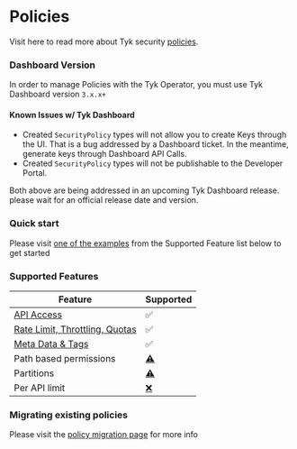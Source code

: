 # Policies

Visit here to read more about Tyk security [policies](https://tyk.io/getting-started/key-concepts/what-is-a-security-policy/).

### Dashboard Version

In order to manage Policies with the Tyk Operator, you must use Tyk Dashboard version `3.x.x+`

#### Known Issues w/ Tyk Dashboard

- Created `SecurityPolicy` types will not allow you to create Keys through the UI.  That is a bug addressed by a Dashboard ticket.  In the meantime, generate keys through Dashboard API Calls.
- Created `SecurityPolicy` types will not be publishable to the Developer Portal.  

Both above are being addressed in an upcoming Tyk Dashboard release.  please wait for an official release date and version.

### Quick start

Please visit [one of the examples](./policies/api_access.md) from the Supported Feature list below to get started

### Supported Features

| Feature  | Supported |
| ----------- | --------- |
| [API Access](./policies/api_access.md) | ✅ |
| [Rate Limit, Throttling, Quotas](./policies/ratelimit.md) | ✅ |
| [Meta Data & Tags](./policies/metadata_tags.md) | ✅ |
| Path based permissions | [⚠️](# "Requires testing") |
| Partitions | [⚠️](# "Requires testing") |
| Per API limit | [❌](https://github.com/TykTechnologies/tyk-operator/issues/66) |


### Migrating existing policies

Please visit the [policy migration page](./policies/migration.md) for more info